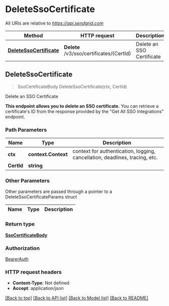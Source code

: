 # DeleteSsoCertificate

All URIs are relative to *https://api.sendgrid.com*

Method | HTTP request | Description
------------- | ------------- | -------------
[**DeleteSsoCertificate**](DeleteSsoCertificate.md#DeleteSsoCertificate) | **Delete** /v3/sso/certificates/{CertId} | Delete an SSO Certificate



## DeleteSsoCertificate

> SsoCertificateBody DeleteSsoCertificate(ctx, CertId)

Delete an SSO Certificate

**This endpoint allows you to delete an SSO certificate.**  You can retrieve a certificate's ID from the response provided by the \"Get All SSO Integrations\" endpoint.

### Path Parameters


Name | Type | Description
------------- | ------------- | -------------
**ctx** | **context.Context** | context for authentication, logging, cancellation, deadlines, tracing, etc.
**CertId** | **string** | 

### Other Parameters

Other parameters are passed through a pointer to a DeleteSsoCertificateParams struct


Name | Type | Description
------------- | ------------- | -------------

### Return type

[**SsoCertificateBody**](SsoCertificateBody.md)

### Authorization

[BearerAuth](../README.md#BearerAuth)

### HTTP request headers

- **Content-Type**: Not defined
- **Accept**: application/json

[[Back to top]](#) [[Back to API list]](../README.md#documentation-for-api-endpoints)
[[Back to Model list]](../README.md#documentation-for-models)
[[Back to README]](../README.md)

